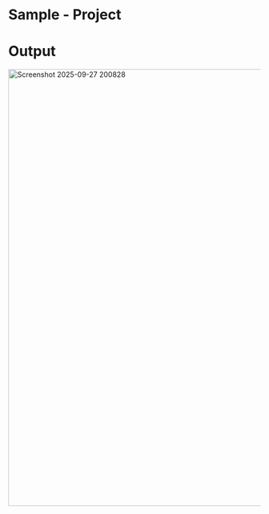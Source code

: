 # Sample - Project

# Output

<img width="1858" height="873" alt="Screenshot 2025-09-27 200828" src="https://github.com/user-attachments/assets/0813c365-b459-4ada-83a1-ae2572128193" />
